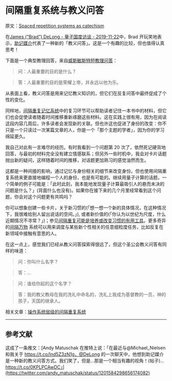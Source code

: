 # 间隔重复系统与教义问答

原文：[Spaced repetition systems as catechism](https://notes.andymatuschak.org/z39D31syJUE1gtNTREogSZiG6LDSuwygN5NDt)

在[James (“Brad”) DeLong - 量子国度访谈 - 2019-11-22](https://notes.andymatuschak.org/zF3VxcUW4kFSW3Wo5j8VcjoCkc5HycrGtrHX)中，Brad 开玩笑地表示，[助记媒介](https://notes.andymatuschak.org/z4rRX3qwSSJRsEkdXKwH2shamgHNeRthrMLiF)代表了一种新的「教义问答」。这是一个有趣的比较，但也值得认真思考！

下面是一个典型教理回答，来自[威斯敏斯特短教理问答](https://www.ccel.org/creeds/westminster-shorter-cat.html)：

> 问：人最重要的目的是什么？

> 答：人最重要的目的是荣耀上帝，并永远以他为乐。

从表面上看，教义问答是用来记忆教义知识的，但它们在反复问答中最终促成了个性的变化。

同样地，[间隔重复记忆系统](https://notes.andymatuschak.org/z4eXdSMJFv2qVGXSUEKH4vdcHBrLHcFY1ZGfC)中的复习环节可以帮助读者记住一本书中的材料，但它们也会促使读者随着时间推移重新琢磨这些材料。这在实践上很有用，因为在阅读这段内容几周后，许多读者会发现新的关联。但也许这也促进了身份的改变：你不只是一个只读过一次某篇文章的人，你是一个「那个主题的学者」，因为你的学习绵延更久。

我自己对此有一言难尽的经历。有时我看到一个问题第 20 次了，依然死记硬背地回答，与最初的材料完全没有建立情感联系；但另外一些时机中，我会对卡片话题抛出新的疑问，这样随着时间的推移，对话题更加熟习的感觉油然而生。

这都是一种间接的影响，通过记忆与身份相关的细节来改变身份。但也使用间隔重复系统来更直接地编程一个人的身份，也是有可能的。继续用量子计算的话题，一个简单的例子可能是：「此时此刻，我本能地发现量子计算最吸引人的悬而未决的问题是什么？」(背面什么也没有)。如果你在接下来的几个月里经常看到这个问题，你会对这个问题更有共鸣吗？

你可以想象创建一些卡片，关于新习惯的(「想一想一个新的具体情况，在这种情况下，我很难给别人留出说话的空间。」), 或者新价值的(「你认为以世纪为尺度，什么近期情况不寻常？」)；参见[间隔重复可能是培养或改变习惯的有用工具](https://notes.andymatuschak.org/z249N76MhdBzDfrwMnqP6jEsTv6Z8u2kJrp8)。更多奇异的[间隔万物](https://notes.andymatuschak.org/z59aJSjgqr4B1k1ofoE7ZBF2dv8MeJ1Drf4TQ) 系统可以用来调度与某些新个性相关的任意细粒度任务，比如反复在新领域中接触有意思的人。

在这一点上，感觉我们已经从教义问答探索得很远了，但这个圣公会教义问答有同样的味道：

> 问：你叫什么名字？

> 答：…

> 问：谁给你起的这个名字？

> 答：我的教父教母在我的洗礼中命名的，洗礼上我成为基督教的一员，神的孩子，天国的继承人。

相关文章：[操作系统层级的间隔重复系统](https://notes.andymatuschak.org/z36iMKLe4CDAXdtLSJD4Z6qPPFUS8ZXymUk3i)

------

## 参考文献

这成了一条推文：[Andy Matuschak 在推特上说：「在最近与@Michael_Nielsen和我关于 https://t.co/lnd5Z3zN1g，@DeLong 的一次聊天中，他想到助记媒介是一种新的教义问答方式。我们笑了，但是…那是一个相当有趣的视角！(帖子)…https://t.co/0KPLPCAwDC」](https://twitter.com/andy_matuschak/status/1201584298656174082)